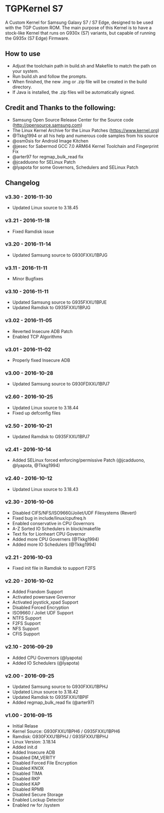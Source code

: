 # TGPKernel S7
A Custom Kernel for Samsung Galaxy S7 / S7 Edge, designed to be used with the TGP Custom ROM. 
The main purpose of this Kernel is to have a stock-like Kernel that runs on G930x (S7) 
variants, but capable of running the G935x (S7 Edge) Firmware. 


## How to use
- Adjust the toolchain path in build.sh and Makefile to match the path on your system. 
- Run build.sh and follow the prompts.
- When finished, the new .img or .zip file will be created in the build directory.
- If Java is installed, the .zip files will be automatically signed.


## Credit and Thanks to the following:
- Samsung Open Source Release Center for the Source code (http://opensource.samsung.com)
- The Linux Kernel Archive for the Linux Patches (https://www.kernel.org)
- @Tkkg1994 or all his help and numerous code samples from his source
- @osm0sis for Android Image Kitchen
- @jesec for Sabermod GCC 7.0 ARM64 Kernel Toolchain and Fingerprint Fix
- @arter97 for regmap_bulk_read fix
- @jcadduono for SELinux Patch
- @lyapota for some Governors, Schedulers and SELinux Patch


## Changelog

### v3.30 - 2016-11-30
- Updated Linux source to 3.18.45

### v3.21 - 2016-11-18
- Fixed Ramdisk issue

### v3.20 - 2016-11-14
- Updated Samsung source to G930FXXU1BPJG

### v3.11 - 2016-11-11
- Minor Bugfixes

### v3.10 - 2016-11-11
- Updated Samsung source to G935FXXU1BPJE
- Updated Ramdisk to G935FXXU1BPJG

### v3.02 - 2016-11-05
- Reverted Insecure ADB Patch
- Enabled TCP Algorithms

### v3.01 - 2016-11-02
- Properly fixed Insecure ADB

### v3.00 - 2016-10-28
- Updated Samsung source to G930FDXXU1BPJ7

### v2.60 - 2016-10-25
- Updated Linux source to 3.18.44
- Fixed up defconfig files

### v2.50 - 2016-10-21
- Updated Ramdisk to G935FXXU1BPJ7

### v2.41 - 2016-10-14
- Added SELinux forced enforcing/permissive Patch (@jcadduono, @lyapota, @Tkkg1994)

### v2.40 - 2016-10-12
- Updated Linux source to 3.18.43

### v2.30 - 2016-10-06
- Disabled CIFS/NFS/ISO9660/Joilet/UDF Filesystems (Revert)
- Fixed bug in include/linux/cpufreq.h
- Enabled conservative in CPU Governors
- A-Z Sorted IO Schedulers in block/makefile
- Text fix for Lionheart CPU Governor
- Added more CPU Governers (@Tkkg1994)
- Added more IO Schedulers (@Tkkg1994)

### v2.21 - 2016-10-03
- Fixed init file in Ramdisk to support F2FS

### v2.20 - 2016-10-02
- Added Frandom Support
- Activated powersave Governor
- Activated joystick_xpad Support
- Disabled Forced Encryption
- ISO9660 / Joilet UDF Support
- NTFS Support
- F2FS Support
- NFS Support
- CFIS Support

### v2.10 - 2016-09-29
- Added CPU Governors (@lyapota)
- Added IO Schedulers (@lyapota)

### v2.00 - 2016-09-25
- Updated Samsung source to G930FXXU1BPHJ
- Updated Linux source to 3.18.42
- Updated Ramdisk to G935FXXU1BPIF
- Added regmap_bulk_read fix (@arter97)

### v1.00 - 2016-09-15
- Initial Relase
- Kernel Source: G930FXXU1BPH6 / G935FXXU1BPH6
- Ramdisk: G930FXXU1BPHJ / G935FXXU1BPHJ
- Linux Version: 3.18.14
- Added init.d
- Added Insecure ADB
- Disabled DM_VERITY
- Disabled Forced File Encryption
- Disabled KNOX
- Disabled TIMA
- Disabled RKP
- Disabled KAP
- Disabled RPMB
- Disabled Secure Storage
- Enabled Lockup Detector
- Enabled rw for /system


